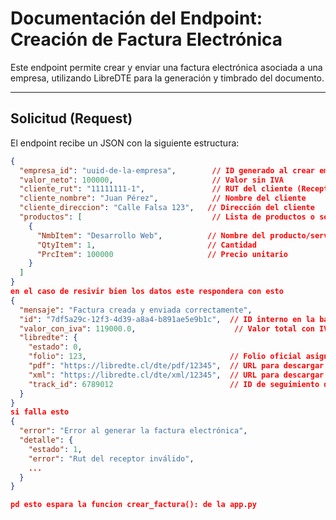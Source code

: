 # Documentación del Endpoint: Creación de Factura Electrónica

Este endpoint permite crear y enviar una factura electrónica asociada a una empresa, utilizando LibreDTE para la generación y timbrado del documento.

---

## Solicitud (Request)

El endpoint recibe un JSON con la siguiente estructura:

```json
{
  "empresa_id": "uuid-de-la-empresa",        // ID generado al crear empresa
  "valor_neto": 100000,                      // Valor sin IVA
  "cliente_rut": "11111111-1",               // RUT del cliente (Receptor)
  "cliente_nombre": "Juan Pérez",            // Nombre del cliente
  "cliente_direccion": "Calle Falsa 123",   // Dirección del cliente
  "productos": [                             // Lista de productos o servicios facturados
    {
      "NmbItem": "Desarrollo Web",          // Nombre del producto/servicio
      "QtyItem": 1,                         // Cantidad
      "PrcItem": 100000                     // Precio unitario
    }
  ]
}
en el caso de resivir bien los datos este respondera con esto
{
  "mensaje": "Factura creada y enviada correctamente",
  "id": "7df5a29c-12f3-4d39-a8a4-b891ae5e9b1c",  // ID interno en la base de datos
  "valor_con_iva": 119000.0,                      // Valor total con IVA calculado
  "libredte": {
    "estado": 0,
    "folio": 123,                                // Folio oficial asignado por el SII
    "pdf": "https://libredte.cl/dte/pdf/12345",  // URL para descargar PDF
    "xml": "https://libredte.cl/dte/xml/12345",  // URL para descargar XML
    "track_id": 6789012                          // ID de seguimiento de LibreDTE
  }
}
si falla esto 
{
  "error": "Error al generar la factura electrónica",
  "detalle": {
    "estado": 1,
    "error": "Rut del receptor inválido",
    ...
  }
}

pd esto espara la funcion crear_factura(): de la app.py 